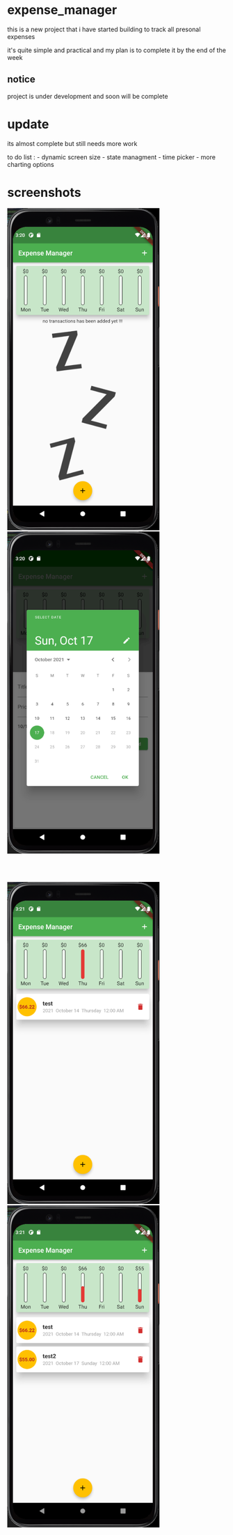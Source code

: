 # expense_manager

this is a new project that i have started building to track all presonal expenses 

it's quite simple and practical and my plan is to complete it by the end of the week 

## notice

project is under development and soon will be complete

# update 

its almost complete but still needs more work 

to do list : 
        - dynamic screen size 
        - state managment
        - time picker
        - more charting options 
        
       
# screenshots
<p float="left">
<img src="https://github.com/Mohammadhsmhs/expense_manager/blob/master/screenshots/1.png?raw=true" width="350" /><br>
<img src="https://github.com/Mohammadhsmhs/expense_manager/blob/master/screenshots/2.png?raw=true" width="350" />
</p>
<br><br>
<p float="left">
<img src="https://github.com/Mohammadhsmhs/expense_manager/blob/master/screenshots/3.png?raw=true" width="350" /><br>
<img src="https://github.com/Mohammadhsmhs/expense_manager/blob/master/screenshots/4.png?raw=true" width="350" />
</p>
<br><br>
